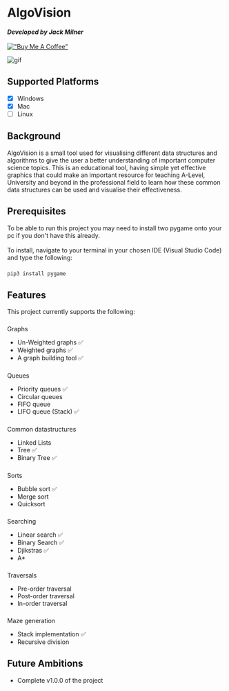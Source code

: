 # AlgoVision
<link rel="stylesheet" type="text/css" href="https://unpkg.com/checkboxes@1.3.3/dist/css/checkboxes.min.css">

 
***Developed by Jack Milner***
\
\
[!["Buy Me A Coffee"](https://www.buymeacoffee.com/assets/img/custom_images/orange_img.png)](https://buymeacoffee.com/jackmilner)

![gif](https://media2.giphy.com/media/v1.Y2lkPTc5MGI3NjExa3N6Zm1vd3luNXR4b3FhamY0NXBmbDR3OW82a3FlZWIwaDFnMGhsciZlcD12MV9pbnRlcm5hbF9naWZfYnlfaWQmY3Q9Zw/3uGaHuzJTQg8KZdVBd/giphy.gif)
###
## Supported Platforms
- [x] Windows
- [x] Mac
- [ ] Linux
## Background
AlgoVision is a small tool used for visualising different data structures and algorithms to give the user a better understanding of important computer science topics. This is an educational tool, having simple yet effective graphics that could make an important resource for teaching A-Level, University and beyond in the professional field to learn how these common data structures can be used and visualise their effectiveness. 
## Prerequisites
To be able to run this project you may need to install two pygame onto your pc if you don't have this already.
\
\
To install, navigate to your terminal in your chosen IDE (Visual Studio Code) and type the following:
###
`pip3 install pygame`
## Features
This project currently supports the following:
###
Graphs
* Un-Weighted graphs ✅
* Weighted graphs ✅
* A graph building tool ✅
### 
Queues
* Priority queues ✅
* Circular queues 
* FIFO queue
* LIFO queue (Stack) ✅
### 
Common datastructures
* Linked Lists
* Tree ✅
* Binary Tree ✅
### 
Sorts
* Bubble sort ✅
* Merge sort
* Quicksort
### 
Searching
* Linear search ✅
* Binary Search ✅
* Djikstras ✅
* A*
### 
Traversals
* Pre-order traversal
* Post-order traversal
* In-order traversal
###
Maze generation
* Stack implementation ✅
* Recursive division
## Future Ambitions
* Complete v1.0.0 of the project 
